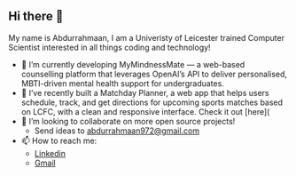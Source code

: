 ## Hi there 👋

My name is Abdurrahmaan, I am a Univeristy of Leicester trained Computer Scientist interested in all things coding and technology!

- 🔭 I’m currently developing MyMindnessMate — a web-based counselling platform that leverages OpenAI’s API to deliver personalised, MBTI-driven mental health support for undergraduates.
- 🌱 I’ve recently built a Matchday Planner, a web app that helps users schedule, track, and get directions for upcoming sports matches based on LCFC, with a clean and responsive interface. Check it out [here](
- 👯 I’m looking to collaborate on more open source projects!
  - Send ideas to abdurrahmaan972@gmail.com
- 📫 How to reach me:
   - [Linkedin](https://www.linkedin.com/in/abdurrahmaan-ahmed/)
   - [Gmail](abdurrahmaan972@gmail.com)


<!--
**AbdurrahmaanAhmed/AbdurrahmaanAhmed** is a ✨ _special_ ✨ repository because its `README.md` (this file) appears on your GitHub profile.

Here are some ideas to get you started:

- 🔭 I’m currently working on ...
- 🌱 I’m currently learning ...
- 👯 I’m looking to collaborate on ...
- 🤔 I’m looking for help with ...
- 💬 Ask me about ...
- 📫 How to reach me: ...
- 😄 Pronouns: ...
- ⚡ Fun fact: ...
-->
